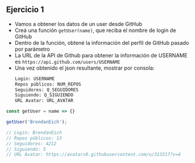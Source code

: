 ## **Ejercicio 1**

- Vamos a obtener los datos de un user desde GitHub
- Creá una función `getUser(name)`, que reciba el nombre de login de GitHub
- Dentro de la función, obtené la información del perfil de GitHub pasado por parámetro
- La URL de la API de Github para obtener la información de USERNAME es `https://api.github.com/users/USERNAME`
- Una vez obtenido el json resultante, mostrar por consola:
  ```bash
  Login: USERNAME
  Repos públicos: NUM_REPOS
  Seguidores: Q_SEGUIDORES
  Siguiendo: Q_SIGUIENDO
  URL Avatar: URL_AVATAR
  ```

```js
const getUser = name => {}

getUser('BrendanEich');

// Login: BrendanEich
// Repos públicos: 13
// Seguidores: 4212
// Siguiendo: 5
// URL Avatar: https://avatars0.githubusercontent.com/u/313317?v=4
```